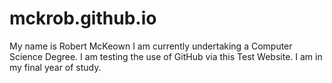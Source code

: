 # mckrob.github.io
My name is Robert McKeown
I am currently undertaking a Computer Science Degree.
I am testing the use of GitHub via this Test Website.
I am in my final year of study.
